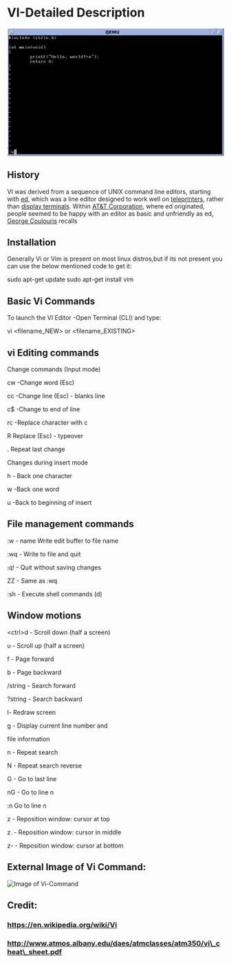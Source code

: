 # VI-Detailed Description
![Image of Yaktocat](/Dependency/Vi1.png)

## History

VI was derived from a sequence of UNIX command line editors, starting with [ed](https://en.wikipedia.org/wiki/Ed_(text_editor)), which was a line editor designed to work well on [teleprinters](https://en.wikipedia.org/wiki/Teleprinter), rather than [display terminals](https://en.wikipedia.org/wiki/Display_terminal). Within [AT&amp;T Corporation](https://en.wikipedia.org/wiki/AT%26T_Corporation), where ed originated, people seemed to be happy with an editor as basic and unfriendly as ed, [George Coulouris](https://en.wikipedia.org/wiki/George_Coulouris_(computer_scientist)) recalls

## Installation

Generally Vi or Vim is present on most linux distros,but if its not present you can use the below mentioned code to get it:

sudo apt-get update sudo apt-get install vim

## Basic Vi Commands

To launch the VI Editor -Open Terminal (CLI) and type:

vi <filename\_NEW> or <filename\_EXISTING>



## vi Editing commands


Change commands (Input mode)

cw  -Change word (Esc)

cc   -Change line (Esc) - blanks line

c$   -Change to end of line

rc   -Replace character with c

R Replace (Esc) - typeover

. Repeat last change

Changes during insert mode

<ctrl>h   - Back one character

<ctrl>w  -Back one word

<ctrl>u   -Back to beginning of insert





## File management commands

:w - name Write edit buffer to file name

:wq - Write to file and quit

:q! - Quit without saving changes

ZZ - Same as :wq

:sh - Execute shell commands (<ctrl>d)



## Window motions

<ctrl\>d - Scroll down (half a screen)

<ctrl>u - Scroll up (half a screen)

<ctrl>f - Page forward

<ctrl>b - Page backward

/string - Search forward

?string - Search backward

<ctrl>l-  Redraw screen

<ctrl>g - Display current line number and

file information

n - Repeat search

N - Repeat search reverse

G - Go to last line

nG - Go to line n

:n Go to line n

z<CR> - Reposition window: cursor at top

z. - Reposition window: cursor in middle

z- - Reposition window: cursor at bottom





## External Image of Vi Command:


![Image of Vi-Command](https://downloads.gosquared.com/help_sheets/10/VI-Help-Sheet-large.jpg)


## Credit:


### https://en.wikipedia.org/wiki/Vi

### http://www.atmos.albany.edu/daes/atmclasses/atm350/vi\_cheat\_sheet.pdf